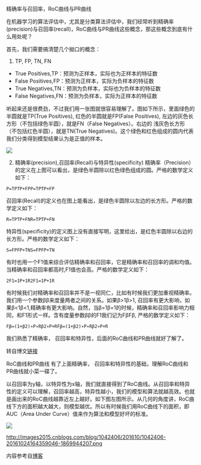 精确率与召回率，RoC曲线与PR曲线

在机器学习的算法评估中，尤其是分类算法评估中，我们经常听到精确率(precision)与召回率(recall)，RoC曲线与PR曲线这些概念，那这些概念到底有什么用处呢？

首先，我们需要搞清楚几个拗口的概念：

1. TP, FP, TN, FN
* True Positives,TP：预测为正样本，实际也为正样本的特征数
* False Positives,FP：预测为正样本，实际为负样本的特征数
* True Negatives,TN：预测为负样本，实际也为负样本的特征数
* False Negatives,FN：预测为负样本，实际为正样本的特征数

听起来还是很费劲，不过我们用一张图就很容易理解了。图如下所示，里面绿色的半圆就是TP(True Positives), 红色的半圆就是FP(False Positives), 左边的灰色长方形（不包括绿色半圆），就是FN（False Negatives）。右边的 浅灰色长方形（不包括红色半圆），就是TN(True Negatives)。这个绿色和红色组成的圆内代表我们分类得到模型结果认为是正值的样本。


![](http://images2015.cnblogs.com/blog/1042406/201610/1042406-20161024154443875-2037260202.jpg)

2. 精确率(precision),召回率(Recall)与特异性(specificity)
精确率（Precision）的定义在上图可以看出，是绿色半圆除以红色绿色组成的圆。严格的数学定义如下：

```
P=TPTP+FPP=TPTP+FP 

```

召回率(Recall)的定义也在图上能看出，是绿色半圆除以左边的长方形。严格的数学定义如下：


```
R=TPTP+FNR=TPTP+FN 

```

特异性(specificity)的定义图上没有直接写明，这里给出，是红色半圆除以右边的长方形。严格的数学定义如下：

```
S=FPFP+TNS=FPFP+TN 

```

有时也用一个F1值来综合评估精确率和召回率，它是精确率和召回率的调和均值。当精确率和召回率都高时,F1值也会高。严格的数学定义如下：

```
2F1=1P+1R2F1=1P+1R 

```

有时候我们对精确率和召回率并不是一视同仁，比如有时候我们更加重视精确率。我们用一个参数ββ来度量两者之间的关系。如果β>1β>1, 召回率有更大影响，如果β<1β<1,精确率有更大影响。自然，当β=1β=1的时候，精确率和召回率影响力相同，和F1形式一样。含有度量参数ββ的F1我们记为FβFβ, 严格的数学定义如下：


```
Fβ=(1+β2)∗P∗Rβ2∗P+RFβ=(1+β2)∗P∗Rβ2∗P+R 

```

我们熟悉了精确率， 召回率和特异性，后面的RoC曲线和PR曲线就好了解了。



转自博文[链接](http://www.cnblogs.com/pinard/p/5993450.html)

RoC曲线和PR曲线
有了上面精确率， 召回率和特异性的基础，理解RoC曲线和PR曲线就小菜一碟了。

以召回率为y轴，以特异性为x轴，我们就直接得到了RoC曲线。从召回率和特异性的定义可以理解，召回率越高，特异性越小，我们的模型和算法就越高效。也就是画出来的RoC曲线越靠近左上越好。如下图左图所示。从几何的角度讲，RoC曲线下方的面积越大越大，则模型越优。所以有时候我们用RoC曲线下的面积，即AUC（Area Under Curve）值来作为算法和模型好坏的标准。

![](http://images2015.cnblogs.com/blog/1042406/201610/1042406-20161024164359046-1869944207.png)

http://images2015.cnblogs.com/blog/1042406/201610/1042406-20161024164359046-1869944207.png

内容参考自[博客](http://www.cnblogs.com/pinard/p/5993450.html)
